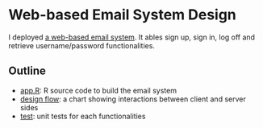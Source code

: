 # Web-based Email System Design

I deployed [a web-based email system](https://yeqiaoling.shinyapps.io/singurity_take_home_2/). It ables sign up, sign in, log off and retrieve username/password functionalities.

## Outline

*  [app.R](https://github.com/yeqiaoling/web-based-email/blob/master/app.R): R source code to build the email system
*  [design flow](https://github.com/yeqiaoling/Web-Based-Email/blob/master/flow.pdf): a chart showing interactions between client and server sides
*  [test](https://github.com/yeqiaoling/Web-Based-Email/tree/master/tests): unit tests for each functionalities

